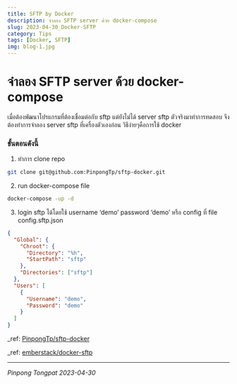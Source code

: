```yaml
---
title: SFTP by Docker
description: จำลอง SFTP server ด้วย docker-compose
slug: 2023-04-30_Docker-SFTP
category: Tips
tags: [Docker, SFTP]
img: blog-1.jpg
---
```


# จำลอง SFTP server ด้วย docker-compose

เมื่อต้องพัฒนาโปรแกรมที่ต้องเชื่อมต่อกับ sftp แต่ยังไม่ได้ server sftp ตัวจริงมาทำการทดสอบ จึงต้องทำการจำลอง server sftp ที่เครื่องตัวเองก่อน วิธีง่ายๆคือการใช้ docker

### ขั้นตอนดังนี้

1. ทำการ clone repo

```bash
git clone git@github.com:PinpongTp/sftp-docker.git
```

2. run docker-compose file

```bash
docker-compose -up -d
```

3. login sftp ได้โดยใช้ username ‘demo’ password ‘demo’ หรือ config ที่ file config.sftp.json

```json
{
  "Global": {
    "Chroot": {
      "Directory": "%h",
      "StartPath": "sftp"
    },
    "Directories": ["sftp"]
  },
  "Users": [
    {
      "Username": "demo",
      "Password": "demo"
    }
  ]
}
```

\_ref: [PinpongTp/sftp-docker](https://github.com/PinpongTp/sftp-docker)

\_ref: [emberstack/docker-sftp](https://github.com/emberstack/docker-sftp)

---

_Pinpong_ _Tongpat_
_2023-04-30_
